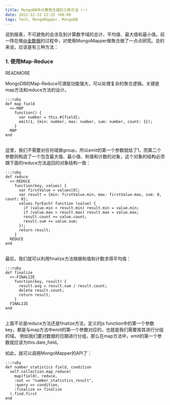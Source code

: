 ```yaml
---
title: MongoDB中计算聚合值的三种方法（一）
date: 2012-12-31 22:25 +08:00
tags: Tech, MongoMapper, MongoDB
---
```


说到报表，不可避免的会涉及到计算数字域的总计、平均值、最大值和最小值。前一阵在做<a href="http://weibo.com/u/3166713675" target="_blank">@金数据</a>的过程中，对使用MongoMapper做聚合做了一点点研究。总的来说，应该是有三种方法：

<h3>1. 使用Map-Reduce</h3>
READMORE

MongoDB的Map-Reduce可谓是功能强大，可以处理复杂的聚合逻辑。关键是map方法和reduce方法的设计。
<pre>
<code>:::ruby
def map field
  &lt;&lt;-MAP
    function() {
      var number = this.#{field};
      emit(1, {min: number, max: number, sum: number, count: 1});
    }
  MAP
end
</code>
</pre>
这里，我们不需要对任何域做group，所以emit的第一个参数就给了1，而第二个参数则构造了一个包含最大值、最小值、和值和计数的对象，这个对象的结构必须跟下面的reduce方法返回的对象结构一致：
<pre>
<code>:::ruby
def reduce
  &lt;&lt;-REDUCE
    function(key, values) {
      var firstValue = values[0];
      var result = {min: firstValue.min, max: firstValue.max, sum: 0, count: 0};
      values.forEach( function (value) {
        if (value.min &lt; result.min) result.min = value.min;
        if (value.max &gt; result.max) result.max = value.max;
        result.count += value.count;
        result.sum += value.sum;
      });
      return result;
    }
  REDUCE
end
</code>
</pre>
最后，我们就可以利用finalize方法根据和值和计数求得平均值：
<pre>
<code>:::ruby
def finalize
  &lt;&lt;-FINALIZE
    function(key, result) {
      result.avg = result.sum / result.count;
      delete result.count;
      return result;
    }
  FINALIZE
end
</code>
</pre>

上面不论是reduce方法还是finalize方法，定义的js function中的第一个参数key，都是与map方法中emit的第一个参数对应的，也就是我们需要按其进行分组的域。
例如我们要对数据的日期进行分组，那么在map方法中，emit的第一个参数就应该为this.date_field。

如此，就可以调用MongoMapper的API了：
<pre>
<code>:::ruby
def number_statistics field, condition
  self.collection.map_reduce(
    map(field), reduce,
    :out =&gt; "number_statistics_result",
    :query =&gt; condition,
    :finalize =&gt; finalize
  ).find.first
end
</code>
</pre>